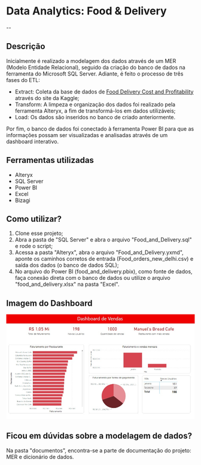 # Data Analytics: Food & Delivery
--
## Descrição
Inicialmente é realizado a modelagem dos dados através de um MER (Modelo Entidade Relacional), seguido da criação do banco de dados na ferramenta do Microsoft SQL Server. Adiante, é feito o processo de três fases do ETL:

  * Extract: Coleta da base de dados de <a href="https://www.kaggle.com/datasets/romanniki/food-delivery-cost-and-profitability" target="_blank">Food Delivery Cost and Profitability</a> através do site da Kaggle;
  * Transform: A limpeza e organização dos dados foi realizado pela ferramenta Alteryx, a fim de transformá-los em dados utilizáveis;
  * Load: Os dados são inseridos no banco de criado anteriormente.

Por fim, o banco de dados foi conectado à ferramenta Power BI para que as informações possam ser visualizadas e analisadas através de um dashboard interativo.

## Ferramentas utilizadas
* Alteryx
* SQL Server
* Power BI
* Excel
* Bizagi

## Como utilizar?
1. Clone esse projeto;
2. Abra a pasta de "SQL Server" e abra o arquivo "Food_and_Delivery.sql" e rode o script;
3. Acessa a pasta "Alteryx", abra o arquivo "Food_and_Delivery.yxmd", aponte os caminhos corretos de entrada (Food_orders_new_delhi.csv) e saída dos dados (o banco de dados SQL);
4. No arquivo do Power BI (food_and_delivery.pbix), como fonte de dados, faça conexão direta com o banco de dados ou utilize o arquivo "food_and_delivery.xlsx" na pasta "Excel".

## Imagem do Dashboard
![alt text](Dashboard.jpg)

## Ficou em dúvidas sobre a modelagem de dados?
Na pasta "documentos", encontra-se a parte de documentação do projeto: MER e dicionário de dados.






